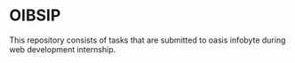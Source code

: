 # OIBSIP
This repository consists of tasks that are submitted to oasis infobyte during  web development internship.
